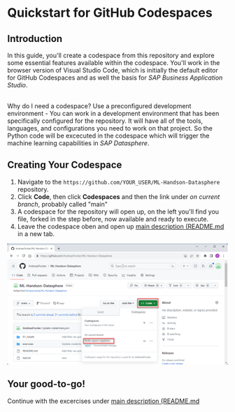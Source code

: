 # Quickstart for GitHub Codespaces

## Introduction

In this guide, you'll create a codespace from this repository and explore some essential features available within the codespace. You'll work in the browser version of Visual Studio Code, which is initially the default editor for GitHub Codespaces and as well the basis for *SAP Business Application Studio*.

<br> Why do I need a codespace? Use a preconfigured development environment - You can work in a development environment that has been specifically configured for the repository. It will have all of the tools, languages, and configurations you need to work on that project. So the Python code will be excecuted in the codespace which will trigger the machine learning capabilities in *SAP Datasphere*. 

## Creating Your Codespace

1. Navigate to the `https://github.com/YOUR_USER/ML-Handson-Datasphere` repository.
2. Click **Code**, then click **Codespaces** and then the link under *on current branch*, probably called "main"
3. A codespace for the repository will open up, on the left you'll find you file, forked in the step before, now available and ready to execute.
4. Leave the codespace oben and open up [main description (README.md](../README.md) in a new tab.

![activate Codespace with the forked repository](../01_Assets/img/020_Codespace.png) 

## Your good-to-go! 

Continue with the excercises under [main description (README.md](../README.md)  
